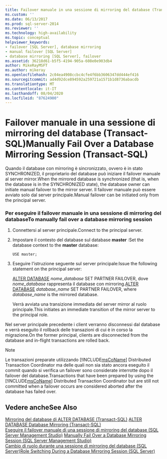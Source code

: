 ```yaml
---
title: Failover manuale in una sessione di mirroring del database (Transact-SQL) | Microsoft Docs
ms.custom: ''
ms.date: 06/13/2017
ms.prod: sql-server-2014
ms.reviewer: ''
ms.technology: high-availability
ms.topic: conceptual
helpviewer_keywords:
- failover [SQL Server], database mirroring
- manual failover [SQL Server]
- database mirroring [SQL Server], failover
ms.assetid: 36218d61-b5f5-4194-905a-608e0e903db4
author: MikeRayMSFT
ms.author: mikeray
ms.openlocfilehash: 2c04ea4908ccbc4cfe4f6bb3606347dd444ef416
ms.sourcegitcommit: ad4d92dce894592a259721a1571b1d8736abacdb
ms.translationtype: MT
ms.contentlocale: it-IT
ms.lasthandoff: 08/04/2020
ms.locfileid: "87624900"
---
```

# <a name="manually-fail-over-a-database-mirroring-session-transact-sql"></a><span data-ttu-id="4a5e6-102">Failover manuale in una sessione di mirroring del database (Transact-SQL)</span><span class="sxs-lookup"><span data-stu-id="4a5e6-102">Manually Fail Over a Database Mirroring Session (Transact-SQL)</span></span>
  <span data-ttu-id="4a5e6-103">Quando il database con mirroring è sincronizzato, ovvero è in stato SYNCHRONIZED, il proprietario del database può iniziare il failover manuale al server mirror.</span><span class="sxs-lookup"><span data-stu-id="4a5e6-103">When the mirrored database is synchronized (that is, when the database is in the SYNCHRONIZED state), the database owner can initiate manual failover to the mirror server.</span></span> <span data-ttu-id="4a5e6-104">Il failover manuale può essere avviato solo dal server principale.</span><span class="sxs-lookup"><span data-stu-id="4a5e6-104">Manual failover can be initiated only from the principal server.</span></span>  
  
### <a name="to-manually-fail-over-a-database-mirroring-session"></a><span data-ttu-id="4a5e6-105">Per eseguire il failover manuale in una sessione di mirroring del database</span><span class="sxs-lookup"><span data-stu-id="4a5e6-105">To manually fail over a database mirroring session</span></span>  
  
1.  <span data-ttu-id="4a5e6-106">Connettersi al server principale.</span><span class="sxs-lookup"><span data-stu-id="4a5e6-106">Connect to the principal server.</span></span>  
  
2.  <span data-ttu-id="4a5e6-107">Impostare il contesto del database sul database **master** :</span><span class="sxs-lookup"><span data-stu-id="4a5e6-107">Set the database context to the **master** database:</span></span>  
  
     `USE master;`  
  
3.  <span data-ttu-id="4a5e6-108">Eseguire l'istruzione seguente sul server principale:</span><span class="sxs-lookup"><span data-stu-id="4a5e6-108">Issue the following statement on the principal server:</span></span>  
  
     <span data-ttu-id="4a5e6-109">[ALTER DATABASE](/sql/t-sql/statements/alter-database-transact-sql-database-mirroring) *nome_database* SET PARTNER FAILOVER, dove *nome_database* rappresenta il database con mirroring.</span><span class="sxs-lookup"><span data-stu-id="4a5e6-109">[ALTER DATABASE](/sql/t-sql/statements/alter-database-transact-sql-database-mirroring) *database_name* SET PARTNER FAILOVER, where *database_name* is the mirrored database.</span></span>  
  
     <span data-ttu-id="4a5e6-110">Verrà avviata una transizione immediata del server mirror al ruolo principale.</span><span class="sxs-lookup"><span data-stu-id="4a5e6-110">This initiates an immediate transition of the mirror server to the principal role.</span></span>  
  
 <span data-ttu-id="4a5e6-111">Nel server principale precedente i client verranno disconnessi dal database e verrà eseguito il rollback delle transazioni di cui è in corso la migrazione.</span><span class="sxs-lookup"><span data-stu-id="4a5e6-111">On the former principal, clients are disconnected from the database and in-flight transactions are rolled back.</span></span>  
  
> [!NOTE]  
>  <span data-ttu-id="4a5e6-112">Le transazioni preparate utilizzando [!INCLUDE[msCoName](../../includes/msconame-md.md)] Distributed Transaction Coordinator ma delle quali non sia stato ancora eseguito il commit quando si verifica un failover sono considerate interrotte dopo il failover del database.</span><span class="sxs-lookup"><span data-stu-id="4a5e6-112">Transactions that have been prepared by using the [!INCLUDE[msCoName](../../includes/msconame-md.md)] Distributed Transaction Coordinator but are still not committed when a failover occurs are considered aborted after the database has failed over.</span></span>  
  
## <a name="see-also"></a><span data-ttu-id="4a5e6-113">Vedere anche</span><span class="sxs-lookup"><span data-stu-id="4a5e6-113">See Also</span></span>  
 <span data-ttu-id="4a5e6-114">[Mirroring del database di ALTER DATABASE &#40;Transact-SQL&#41;](/sql/t-sql/statements/alter-database-transact-sql-database-mirroring) </span><span class="sxs-lookup"><span data-stu-id="4a5e6-114">[ALTER DATABASE Database Mirroring &#40;Transact-SQL&#41;](/sql/t-sql/statements/alter-database-transact-sql-database-mirroring) </span></span>  
 <span data-ttu-id="4a5e6-115">[Eseguire il failover manuale di una sessione di mirroring del database &#40;SQL Server Management Studio&#41;](manually-fail-over-a-database-mirroring-session-sql-server-management-studio.md) </span><span class="sxs-lookup"><span data-stu-id="4a5e6-115">[Manually Fail Over a Database Mirroring Session &#40;SQL Server Management Studio&#41;](manually-fail-over-a-database-mirroring-session-sql-server-management-studio.md) </span></span>  
 [<span data-ttu-id="4a5e6-116">Cambio di ruolo durante una sessione di mirroring del database &#40;SQL Server&#41;</span><span class="sxs-lookup"><span data-stu-id="4a5e6-116">Role Switching During a Database Mirroring Session &#40;SQL Server&#41;</span></span>](role-switching-during-a-database-mirroring-session-sql-server.md)  
  
  
